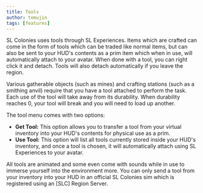 ```yaml
---
title: Tools
author: temujin
tags: [features]
---
```

SL Colonies uses tools through SL Experiences. Items which are crafted can come in the form of tools which can be traded like normal items, but can also be sent to your HUD's contents as a prim item which when in use, will automatically attach to your avatar. When done with a tool, you can right click it and detach. Tools will also detach automatically if you leave the region.

Various gatherable objects (such as mines) and crafting stations (such as a smithing anvil) require that you have a tool attached to perform the task. Each use of the tool will take away from its durability. When durability reaches 0, your tool will break and you will need to load up another.

The tool menu comes with two options:
- **Get Tool:** This option allows you to transfer a tool from your virtual inventory into your HUD's contents for physical use as a prim.
- **Use Tool:** This option will list all tools currently stored inside your HUD's inventory, and once a tool is chosen, it will automatically attach using SL Experiences to your avatar.

All tools are animated and some even come with sounds while in use to immerse yourself into the environment more. You can only send a tool from your inventory into your HUD in an official SL Colonies sim which is registered using an [SLC] Region Server.
